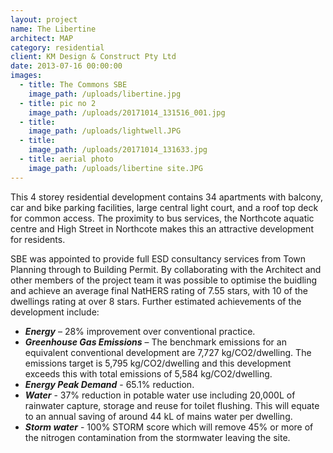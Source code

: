 ```yaml
---
layout: project
name: The Libertine
architect: MAP
category: residential
client: KM Design & Construct Pty Ltd
date: 2013-07-16 00:00:00
images:
  - title: The Commons SBE
    image_path: /uploads/libertine.jpg
  - title: pic no 2
    image_path: /uploads/20171014_131516_001.jpg
  - title:
    image_path: /uploads/lightwell.JPG
  - title:
    image_path: /uploads/20171014_131633.jpg
  - title: aerial photo
    image_path: /uploads/libertine site.JPG
---
```



This 4 storey residential development contains 34 apartments with balcony, car and bike parking facilities, large central light court, and a roof top deck for common access. The proximity to bus services, the Northcote aquatic centre and High Street in Northcote makes this an attractive development for residents.

SBE was appointed to provide full ESD consultancy services from Town Planning through to Building Permit. By collaborating with the Architect and other members of the project team it was possible to optimise the buidling and achieve an average final NatHERS rating of 7.55 stars, with 10 of the dwellings rating at over 8 stars. Further estimated achievements of the development include:

* ***Energy*** – 28% improvement over conventional practice.
* ***Greenhouse Gas Emissions*** – The benchmark emissions for an equivalent conventional development are 7,727 kg/CO2/dwelling. The emissions target is 5,795 kg/CO2/dwelling and this development exceeds this with total emissions of 5,584 kg/CO2/dwelling.
* ***Energy Peak Demand*** - 65.1% reduction.
* ***Water*** - 37% reduction in potable water use including 20,000L of rainwater capture, storage and reuse for toilet flushing. This will equate to an annual saving of around 44 kL of mains water per dwelling.
* ***Storm water*** - 100% STORM score which will remove 45% or more of the nitrogen contamination from the stormwater leaving the site.